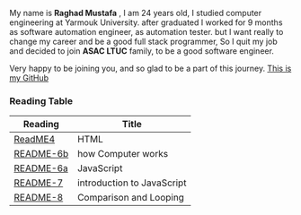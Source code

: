 My name is **Raghad Mustafa** , I am 24 years old, I studied computer engineering at Yarmouk University.
after graduated I worked for 9 months as software automation engineer, as automation tester.
but I want really to change my career and be a good full stack programmer, 
So I quit my job and decided to join **ASAC LTUC** family, to be a good software engineer.

Very happy to be joining you, and so glad to be a part of this journey.
[This is my GitHub]( https://github.com/Raghadmustafa96/reading-notes ) 


### Reading Table
|Reading                                                               |Title                     |
|----------------------------------------------------------------------|--------------------------|
|[ReadME4](https://raghadmustafa96.github.io/reading-notes/README4)    |HTML                      |
|[README-6b](https://raghadmustafa96.github.io/reading-notes/README-6b)|how Computer works        |
|[README-6a](https://raghadmustafa96.github.io/reading-notes/README6A) |JavaScript                |
|[README-7](https://raghadmustafa96.github.io/reading-notes/README7)   |introduction to JavaScript|
|[README-8](https://raghadmustafa96.github.io/reading-notes/README8)   |Comparison and Looping    |
















